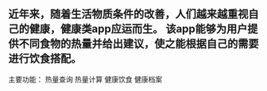 近年来，随着生活物质条件的改善，人们越来越重视自己的健康，健康类app应运而生。
该app能够为用户提供不同食物的热量并给出建议，使之能根据自己的需要进行饮食搭配。
-------------------------------------------------------------------------------
主要功能：
热量查询
热量计算
健康饮食
健康档案
